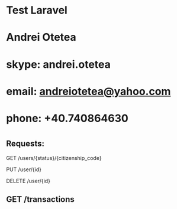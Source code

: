 # Test Laravel
#
# Andrei Otetea
# skype: andrei.otetea
# email: andreiotetea@yahoo.com
# phone: +40.740864630
#


Requests:
----------------

GET /users/{status}/{citizenship_code}

PUT /user/{id}

DELETE /user/{id}

GET /transactions
----------------

